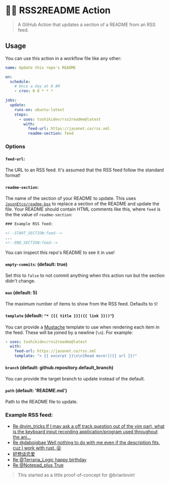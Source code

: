 # 📡📝 RSS2README Action
> A GitHub Action that updates a section of a README from an RSS feed.

## Usage

You can use this action in a workflow file like any other:

```yml
name: Update this repo's README

on:
  schedule:
    # Once a day at 8 AM
    - cron: 0 8 * * *

jobs:
  update:
    runs-on: ubuntu-latest
    steps:
      - uses: toshikidev/rss2readme@latest
        with:
          feed-url: https://jasonet.co/rss.xml
          readme-section: feed
```

### Options

#### `feed-url`:

The URL to an RSS feed. It's assumed that the RSS feed follow the standard format!

#### `readme-section`:

The name of the section of your README to update. This uses [`JasonEtco/readme-box`](https://github.com/JasonEtco/readme-box) to replace a section of the README and update the file. Your README should contain HTML comments like this, where `feed` is the the value of `readme-section`:

```html
### Example RSS feed:

<!--START_SECTION:feed-->
...
<!--END_SECTION:feed-->
```

You can inspect this repo's README to see it in use!

#### `empty-commits`: (default: true)

Set this to `false` to not commit anything when this action run but the section didn't change.

#### `max` (default: 5)

The maximum number of items to show from the RSS feed. Defaults to `5`!

#### `template` (default: `"* [{{ title }}]({{ link }}))"`)

You can provide a [Mustache](https://github.com/janl/mustache.js) template to use when rendering each item in the feed. These will be joined by a newline (`\n`). For example:

```yaml
- uses: toshikidev/rss2readme@latest
  with:
    feed-url: https://jasonet.co/rss.xml
    template: "> {{ excerpt }}\n\n[Read more!]({{ url }})"
```

#### `branch` (default: github.repository.default_branch)

You can provide the target branch to update instead of the default.

#### `path` (default: 'README.md')

Path to the README file to update.

### Example RSS feed:

<!--START_SECTION:example-->
* [Re @vim_tricks If I may ask a off track question out of the vim part, what is the keyboard input recording application/program used throughout the ani...](https://twitter.com/andatoshiki/status/1673403983506083843)
* [Re @daboigbae Well nothing to do with me even if the description fits, cuz I work with rust. 😝](https://twitter.com/andatoshiki/status/1673401878070304768)
* [好想谈恋爱](https://twitter.com/andatoshiki/status/1659881240311529473)
* [Re @Terraria_Logic happy birthday](https://twitter.com/andatoshiki/status/1658886856057180160)
* [Re @Notepad_plus True](https://twitter.com/andatoshiki/status/1645338285261172736)
<!--END_SECTION:example-->

> This started as a little proof-of-concept for @brianlovin!
